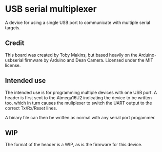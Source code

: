 # USB serial multiplexer

A device for using a single USB port to communicate with multiple serial targets.

## Credit

This board was created by Toby Makins, but based heavily on the Arduino-usbserial firmware by Arduino and Dean Camera.  Licensed under the MIT license. 

## Intended use

The intended use is for programming multiple devices with one USB port. A header is first sent to the Atmega16U2 indicating the device to be written too, which in turn causes the muliplexer to switch the UART output to the correct Tx/Rx/Reset lines. 

A binary file can then be written as normal with any serial port progammer. 

## WIP

The format of the header is a WIP, as is the firmware for this device. 